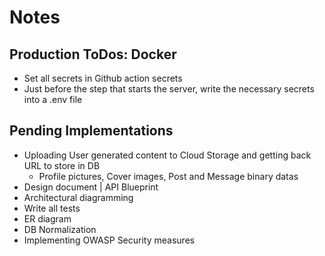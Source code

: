 # Notes

## Production ToDos: Docker

- Set all secrets in Github action secrets
- Just before the step that starts the server, write the necessary secrets into a .env file

## Pending Implementations

- Uploading User generated content to Cloud Storage and getting back URL to store in DB
  - Profile pictures, Cover images, Post and Message binary datas
- Design document | API Blueprint
- Architectural diagramming
- Write all tests
- ER diagram
- DB Normalization
- Implementing OWASP Security measures
